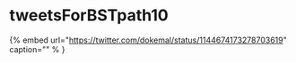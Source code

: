 # tweetsForBSTpath10

{% embed url="https://twitter.com/dokemal/status/1144674173278703619"  caption="" % }
